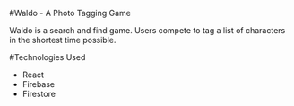 #Waldo - A Photo Tagging Game

Waldo is a search and find game. Users compete to tag a list of characters in the shortest time possible. 

#Technologies Used
* React
* Firebase 
* Firestore

